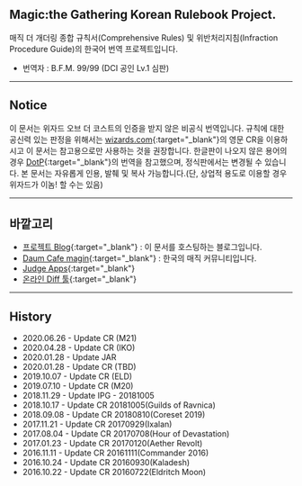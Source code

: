 ﻿## Magic:the Gathering Korean Rulebook Project.

매직 더 개더링 종합 규칙서(Comprehensive Rules) 및 위반처리지침(Infraction Procedure Guide)의 한국어 번역 프로젝트입니다.

 * 번역자 : B.F.M. 99/99 (DCI 공인 Lv.1 심판)

-----------------------------
## Notice

이 문서는 위자드 오브 더 코스트의 인증을 받지 않은 비공식 번역입니다. 규칙에 대한 공신력 있는 판정을 위해서는 [wizards.com](http://magic.wizards.com/en/game-info/gameplay/rules-and-formats/rules){:target="_blank"}의 영문 CR을 이용하시고 이 문서는 참고용으로만 사용하는 것을 권장합니다.
한글판이 나오지 않은 용어의 경우 [DotP][dotp]{:target="_blank"}의 번역을 참고했으며, 정식판에서는 변경될 수 있습니다.
본 문서는 자유롭게 인용, 발췌 및 복사 가능합니다.(단, 상업적 용도로 이용할 경우 위자드가 이놈! 할 수는 있음)

[dotp]: https://namu.wiki/w/%EB%A7%A4%EC%A7%81:%20%EB%8D%94%20%EA%B0%9C%EB%8D%94%EB%A7%81%20-%20%ED%94%8C%EB%A0%88%EC%9D%B8%EC%A6%88%EC%9B%8C%EC%BB%A4%EC%9D%98%20%EA%B2%B0%ED%88%AC

-----------------------------
## 바깥고리

 * [프로젝트 Blog](http://youbeebee.net/about){:target="_blank"} : 이 문서를 호스팅하는 블로그입니다.
 * [Daum Cafe magin](http://cafe.daum.net/magin){:target="_blank"} : 한국의 매직 커뮤니티입니다. 
 * [Judge Apps](http://apps.magicjudges.org){:target="_blank"} 
 * [온라인 Diff 툴](https://text-compare.com/){:target="_blank"} 
 
-----------------------------
## History

 * 2020.06.26 - Update CR (M21)
 * 2020.04.28 - Update CR (IKO)
 * 2020.01.28 - Update JAR
 * 2020.01.28 - Update CR (TBD)
 * 2019.10.07 - Update CR (ELD)
 * 2019.07.10 - Update CR (M20)
 * 2018.11.29 - Update IPG - 20181005
 * 2018.10.17 - Update CR 20181005(Guilds of Ravnica)
 * 2018.09.08 - Update CR 20180810(Coreset 2019)
 * 2017.11.21 - Update CR 20170929(Ixalan)
 * 2017.08.04 - Update CR 20170708(Hour of Devastation)
 * 2017.01.23 - Update CR 20170120(Aether Revolt)
 * 2016.11.11 - Update CR 20161111(Commander 2016)
 * 2016.10.24 - Update CR 20160930(Kaladesh)
 * 2016.10.22 - Update CR 20160722(Eldritch Moon)
